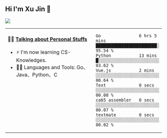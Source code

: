 
## Hi I'm Xu Jin 👋
![](https://komarev.com/ghpvc/?username=jiayouxujin&color=brightgreen&label=PROFILE+VIEWS)



<table align="center">
<tr>
<td valign="top" width="60%">

#### 🏋️‍♀️ <a href="https://github.com/jiayouxujin" target="_blank">Talking about Personal Stuffs</a>
<!-- recent_releases starts -->

- ⚡  I'm now learning CS-Knowledges.  
- 🏊‍♂️ Languages and Tools: Go、Java、Python、C
<!-- recent_releases ends -->
</td>
<td>
 
<!--START_SECTION:waka-->

```text
Go               6 hrs 5 mins    ████████████████████████░   95.54 %
Python           13 mins         █░░░░░░░░░░░░░░░░░░░░░░░░   03.62 %
Vue.js           2 mins          ░░░░░░░░░░░░░░░░░░░░░░░░░   00.64 %
Text             0 secs          ░░░░░░░░░░░░░░░░░░░░░░░░░   00.08 %
ca65 assembler   0 secs          ░░░░░░░░░░░░░░░░░░░░░░░░░   00.07 %
textmate         0 secs          ░░░░░░░░░░░░░░░░░░░░░░░░░   00.02 %
```

<!--END_SECTION:waka-->
 
</td>
</tr>
</table>





